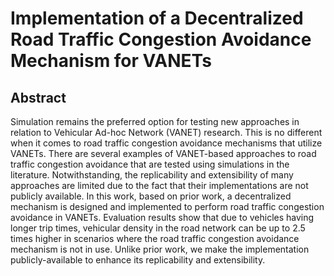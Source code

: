 # Implementation of a Decentralized Road Traffic Congestion Avoidance Mechanism for VANETs
## Abstract
Simulation remains the preferred option for testing new approaches in relation to Vehicular Ad-hoc Network (VANET) research. This is no different when it comes to road traffic congestion avoidance mechanisms that utilize VANETs. There are several examples of VANET-based approaches to road traffic congestion avoidance that are tested using simulations in the literature. Notwithstanding, the replicability and extensibility of many approaches are limited due to the fact that their implementations are not publicly available. In this work, based on prior work, a decentralized mechanism is designed and implemented to perform road traffic congestion avoidance in VANETs. Evaluation results show that due to vehicles having longer trip times, vehicular density in the road network can be up to 2.5 times higher in scenarios where the road traffic congestion avoidance mechanism is not in use. Unlike prior work, we make the implementation publicly-available to enhance its replicability and extensibility.
